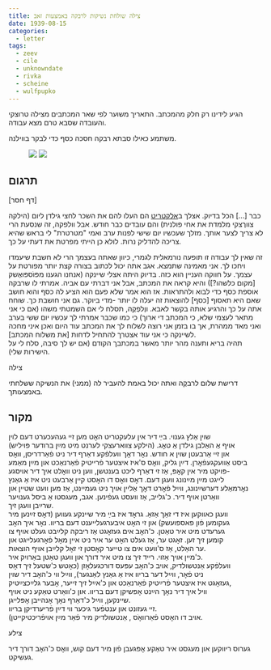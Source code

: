 ```yaml
---
title: צילה שולחת נשיקות לרבקה באמצעות זאב
date: 1939-08-15
categories:
  - letter
tags:
  - zeev
  - cile
  - unknowndate
  - rivka
  - scheine
  - wulfpupko
---
```


הגיע לידינו רק חלק מהמכתב. התאריך משוער לפי שאר המכתבים מצילה טרוצקי
והעובדה שסבא טרם מצא עבודה.

משתמע כאילו סבתא רבקה חסכה כסף כדי לבקר בווילנה.


<figure class="half">
    <a  href="/pupko-papers/assets/images/1939-08-15-cile-1.jpg">
    <img src="/pupko-papers/assets/images/1939-08-15-cile-1.jpg"></a>
    <a  href="/pupko-papers/assets/images/1939-08-15-cile-2.jpg">
    <img src="/pupko-papers/assets/images/1939-08-15-cile-2.jpg"></a>
</figure>

## תרגום

[דף חסר]

כבר [...] הכל בדיוק.
אצלך ב[אלקטריט](https://en.wikipedia.org/wiki/Elektrit) הם העלו להם את השכר לחצי גילדן ליום
(הילקה צוורֶצקי מלמדת את אחי פולנית) והם עובדים כבר חודש.
אבל וולפקה, זה שנסעת הרי לא צריך לצער אותך. מזלך שעכשיו יום
שישי לפנות ערב ואמי "מטרטרת" לי בראש שהיא צריכה להדליק נרות. לולא כן הייתי
מפרטת את דעתי על כך.

זה שאין לך עבודה זו תופעה נורמאלית לגמרי, כיוון שאתה בעצמך הרי לא חשבת שיעמדו
ויחכו לך. אני מאמינה שתמצא. אגב אתה יכול לכתוב בצורה קצת יותר מפורטת על עצמך.
על חווקה העניין הוא כזה. בדיוק היתה אצלי שיינקה (אנחנו הגענו מפּוֺספּוּאֶשק [מקום כלשהו?]) והיא קראה את
המכתב, אבל אני דברתי עם  אביה. אמרתי לו שרבקה אוספת כסף כדי לבוא ולהתראות. אז
הוא אמר שלא פעם הוא הציע לה כסף והוא חושב שאם היא תאסוף [כסף] להוצאות זה יעלה לו יותר
-מדי ביוקר. גם אני חושבת כך. שוחח אתה על כך והרגיע אותה בקשר לאבא.
ווֶלפְקֶה, תסלח לי אם השמטתי משהו (אם כי אני מתאר לעצמי שלא, כי המכתב די ארוך) כי
כמו שכבר אמרתי לך עכשיו יום ששי בערב ואני מאד ממהרת, אך בו בזמן אני רוצה לשלוח לך
את המכתב עוד היום ואכן איני מחכה לשיינקה כי אני עוד אצטרך להתחיל לדחות [את משלוח
המכתב].  
תהיה בריא ותענה מהר יותר מאשר במכתבך הקודם (אם יש לך סיבה, סלח לי על הישירות
שלי).

צילה

דרישת שלום לרבקֶה ואתה יכול באמת להעביר לה (ממני) את הנשיקה ששלחתי באמצעותך.

## מקור

שוין אַלץ גענוי. בײַ דיר אין עלעקטריט האׇט מען זיי געהעכערט דעם לוין  
אויף אַ האַלבן גילדן אַ טאׇג. (הילקע צווארעצקי לערנט מיט מײַן ברודער פּויליש)  
און זיי אַרבעטן שוין א חודש. נאׇר דאׇך וועלפֿקע דאַרף דיר ניט פֿאַרדריסן, וואׇס  
ביסט אַוועקגעפֿאׇרן. דײַן גליק, וואׇס ס'איז איצטער פֿרייטיק פֿאַרנאַכט און מײַן מאַמע  
פּויקט מיר אין קאׇפּ, אַז זי דאַרף ליכט בענטשן, ווען ניט וואׇלט איך דיר אויסגע-  
לייגט מײַן מײַנונג וועגן דעם. דאׇס וואׇס דו האׇסט קיין אַרבעט ניט איז אַ גאַנץ  
נאׇרמאַלע דערשײַנונג, ווײַל פֿאׇרט דאׇך אַליין אויך ניט געמיינט, אַז מען וועט שטיין און  
וואַרטן אויף דיר. כ'גלייב, אַז וועסט געפֿינען. אגב, מעגסטו אַ ביסל גענויער  
שרײַבן וועגן זיך.  
וועגן כאווקען איז די זאַך אַזאַ. גראׇד איז בײַ מיר שיינקע געווען (דאׇס זײַנען מיר  
געקומען פֿון פאספועשק) און זי האׇט איבערגעלייענט דעם בריוו. נאׇר איך האׇב  
גערעדט מיט איר טאַטן. כ'האׇב אים געזאׇגט אַז ריבקה קלײַבט געלט אויף צו  
קומען זיך זען. זאׇגט ער, אַז געלט האׇט ער איר ניט איין מאׇל פֿאׇרגעלייגט און  
ער האַלט, אַז ס'וועט אים צו טייער קאׇסטן זי זאׇל קלײַבן אויף הוצאות.  
כ'מיין אויך אַזוי. רייד זיך צו מיט איר דורך און וועגן טאַטן באַרויִק איר.  
וועלפֿקע אַנטשולדיק, אויב כ'האׇב עפּעס דורכגעלאׇזן (כאׇטש כ'שטעל זיך דאׇס  
ניט פֿאׇר, ווײַל דער בריוו איז אַ גאַנץ לאַנגער), ווײַל ווי כ'האׇב דיר שוין  
געזאׇגט איז איצטער פֿרײַטיק פֿאַרנאַכט און כ'אײַל זיך זייער, אׇבער גלײַכצײַטיק,  
וויל איך דיר נאׇך הײַנט אׇפּשיקן דעם בריוו. און כ'וואַרט טאַקע ניט אויף  
שיינקען, ווײַל כ'דאַרף נאׇך אׇנהייבן אׇפּלייגן.  
זיי געזונט און ענטפֿער גיכער ווי דײַן פֿריערדיקן בריוו.  
(אויב דו האׇסט פֿאַרוואׇֺס , אַנטשולדיק מיר פֿאַר מײַן אויפֿריכטיקייטן.  

צילע

גערוס ריווקען און מעגסט איר טאַקע אׇפּגעבן פֿון מיר דעם קוש, וואׇס כ'האׇב
דורך דיר געשיקט.
